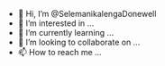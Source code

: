 - 👋 Hi, I’m @SelemanikalengaDonewell
- 👀 I’m interested in ...
- 🌱 I’m currently learning ...
- 💞️ I’m looking to collaborate on ...
- 📫 How to reach me ...

<!---
SelemanikalengaDonewell/SelemanikalengaDonewell is a ✨ special ✨ repository because its `README.md` (this file) appears on your GitHub profile.
You can click the Preview link to take a look at your changes.
--->
